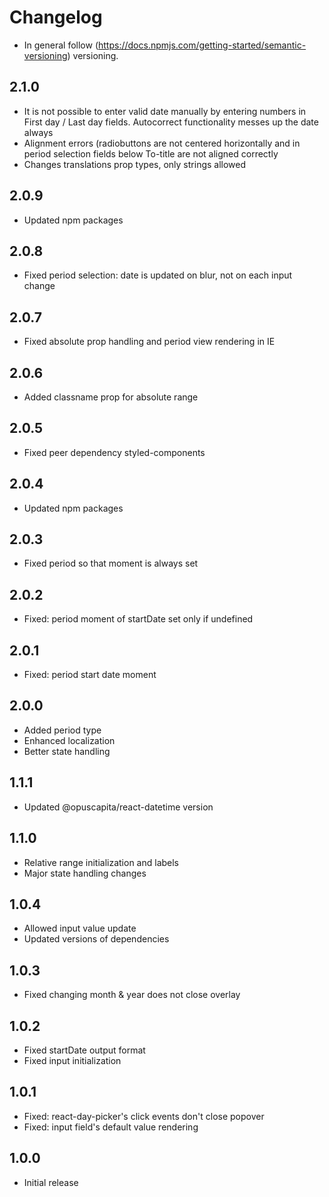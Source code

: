 # Changelog

* In general follow (https://docs.npmjs.com/getting-started/semantic-versioning) versioning.

## <next>

## 2.1.0
* It is not possible to enter valid date manually by entering numbers in First day / Last day fields. Autocorrect functionality messes up the date always
* Alignment errors (radiobuttons are not centered horizontally and in period selection fields below To-title are not aligned correctly
* Changes translations prop types, only strings allowed

## 2.0.9
* Updated npm packages

## 2.0.8
* Fixed period selection: date is updated on blur, not on each input change

## 2.0.7
* Fixed absolute prop handling and period view rendering in IE

## 2.0.6
* Added classname prop for absolute range

## 2.0.5
* Fixed peer dependency styled-components

## 2.0.4
* Updated npm packages

## 2.0.3
* Fixed period so that moment is always set

## 2.0.2
* Fixed: period moment of startDate set only if undefined

## 2.0.1
* Fixed: period start date moment

## 2.0.0
* Added period type
* Enhanced localization
* Better state handling

## 1.1.1
* Updated @opuscapita/react-datetime version

## 1.1.0
* Relative range initialization and labels
* Major state handling changes

## 1.0.4
* Allowed input value update
* Updated versions of dependencies

## 1.0.3
* Fixed changing month & year does not close overlay

## 1.0.2
* Fixed startDate output format
* Fixed input initialization

## 1.0.1
* Fixed: react-day-picker's click events don't close popover
* Fixed: input field's default value rendering

## 1.0.0
* Initial release
